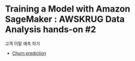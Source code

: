 # Training a Model with Amazon SageMaker : AWSKRUG Data Analysis hands-on #2

고객 이탈 예측 하기
- [Churn prediction](churn-prediction.md)
